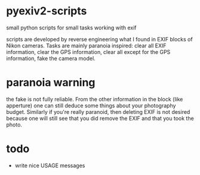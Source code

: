 pyexiv2-scripts
===============

small python scripts for small tasks working with exif

scripts are developed by reverse engineering what I found in EXIF blocks of
Nikon cameras. Tasks are mainly paranoia inspired: clear all EXIF information,
clear the GPS information, clear all except for the GPS information, fake the
camera model.

paranoia warning
================

the fake is not fully reliable. From the other information in
the block (like apperture) one can still deduce some things about your
photography budget. Similarly if you're really paranoid, then deleting EXIF is
not desired because one will still see that you did remove the EXIF and that
you took the photo.

todo
====

* write nice USAGE messages

